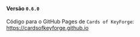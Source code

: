 #### Versão `0.6.0`

Código para o GitHub Pages de `Cards of KeyForge`: https://cardsofkeyforge.github.io
